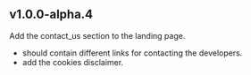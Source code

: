 ## v1.0.0-alpha.4
Add the contact_us section to the landing page. 

* should contain different links for contacting the developers. 
* add the cookies disclaimer. 

